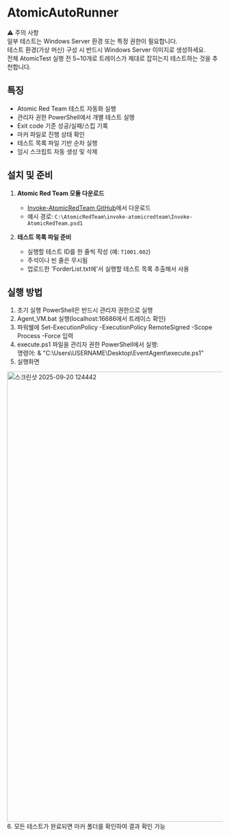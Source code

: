 # AtomicAutoRunner

⚠️ 주의 사항 <br>
일부 테스트는 Windows Server 환경 또는 특정 권한이 필요합니다. <br>
테스트 환경(가상 머신) 구성 시 반드시 Windows Server 이미지로 생성하세요. <br>
전체 AtomicTest 실행 전 5~10개로 트레이스가 제대로 잡히는지 테스트하는 것을 추천합니다.

## 특징

- Atomic Red Team 테스트 자동화 실행
- 관리자 권한 PowerShell에서 개별 테스트 실행
- Exit code 기준 성공/실패/스킵 기록
- 마커 파일로 진행 상태 확인
- 테스트 목록 파일 기반 순차 실행
- 임시 스크립트 자동 생성 및 삭제

## 설치 및 준비

1. **Atomic Red Team 모듈 다운로드**
   - [Invoke-AtomicRedTeam GitHub](https://github.com/redcanaryco/atomic-red-team)에서 다운로드
   - 예시 경로: `C:\AtomicRedTeam\invoke-atomicredteam\Invoke-AtomicRedTeam.psd1`

2. **테스트 목록 파일 준비**
   - 실행할 테스트 ID를 한 줄씩 작성 (예: `T1001.002`)
   - 주석이나 빈 줄은 무시됨
   - 업로드한 'ForderList.txt에'서 실행할 테스트 목록 추출해서 사용

## 실행 방법
1. 초기 실행 PowerShell은 반드시 관리자 권한으로 실행
2. Agent_VM.bat 실행(localhost:16686에서 트레이스 확인)
3. 파워쉘에 Set-ExecutionPolicy -ExecutionPolicy RemoteSigned -Scope Process -Force 입력
4. execute.ps1 파일을 관리자 권한 PowerShell에서 실행: <br>
<tab> 명령어: & "C:\Users\USERNAME\Desktop\EventAgent\execute.ps1"
5. 실행화면

<img width="1919" height="1048" alt="스크린샷 2025-09-20 124442" src="https://github.com/user-attachments/assets/7ed92a42-cdda-45a9-9d13-6a69739871f4" />
6. 모든 테스트가 완료되면 마커 폴더를 확인하여 결과 확인 가능
